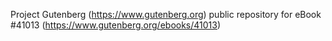 Project Gutenberg (https://www.gutenberg.org) public repository for eBook #41013 (https://www.gutenberg.org/ebooks/41013)
